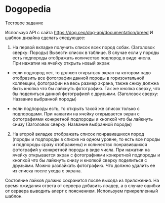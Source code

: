 # Dogopedia

Тестовое задание

Используя API с сайта https://dog.ceo/dog-api/documentation/breed
И шаблон дизайна сделать следующее:

1. На первой вкладке получить список всех пород собак. (Заголовок сверху: Породы) Вывести список в таблице. В случае если у породы есть подпороды отображать количество подпород в виде числа. При нажатии на ячейку открыть новый экран:

- если подпород нет, то должен открыться экран на котором надо отобразить все фотографии данной породы в горизонтальной коллекции, фотографии на весь размер экрана, также снизу должна быть кнопка что бы лайкнуть фотографию. Так же кнопка сверху, что бы поделиться данной фотографией c друзьями. (Заголовок сверху: Название выбранной породы)

- если подпороды есть, то открыть такой же список только с подпородами. При нажатии на ячейку открывается экран с фотографиями конкретной подпороды и кнопкой что бы лайкнуть снизу (Заголовок сверху: Название выбранной породы)

2. На второй вкладке отображать список понравившихся пород (породы и подпороды в списке на одном уровне, то есть все породы и подпороды сразу отображены) и количество понравившихся фотографий у конкретной породы в виде числа. При нажатии на ячейку открывается экран с фотографиями конкретной подпороды и кнопкой что бы лайкнуть снизу и кнопкой сверху поделиться с друзьями. Можно разлайкать фотографию. Что должно удалить ее из списка после ухода с экрана.

Состояние лайков должно сохранится после выхода из приложения. На время ожидания ответа от сервера добавить лоадер, а в случае ошибки от сервера выводить алерт с пояснением. Используем прикрепленный шаблон.
